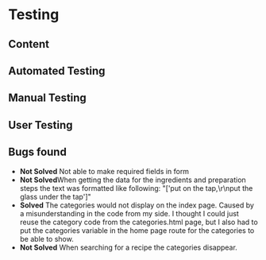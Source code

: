 # Testing

## Content

## Automated Testing

## Manual Testing

## User Testing
    
## Bugs found
- **Not Solved** Not able to make required fields in form 
- **Not Solved**When getting the data for the ingredients and preparation steps the text was formatted like following:
"['put on the tap,\r\nput the glass under the tap']"
- **Solved** The categories would not display on the index page. Caused by a misunderstanding in the code from my side.
I thought I could just reuse the category code from the categories.html page, but I also had to put the categories variable in the home page
route for the categories to be able to show.
- **Not Solved** When searching for a recipe the categories disappear.
